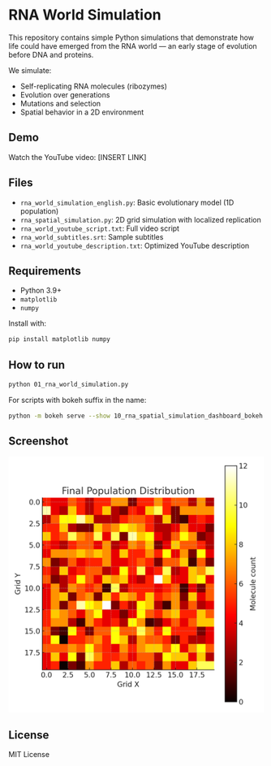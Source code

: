 
# RNA World Simulation

This repository contains simple Python simulations that demonstrate how life could have emerged from the RNA world — an early stage of evolution before DNA and proteins.

We simulate:
- Self-replicating RNA molecules (ribozymes)
- Evolution over generations
- Mutations and selection
- Spatial behavior in a 2D environment

## Demo

Watch the YouTube video: [INSERT LINK]

## Files

- `rna_world_simulation_english.py`: Basic evolutionary model (1D population)
- `rna_spatial_simulation.py`: 2D grid simulation with localized replication
- `rna_world_youtube_script.txt`: Full video script
- `rna_world_subtitles.srt`: Sample subtitles
- `rna_world_youtube_description.txt`: Optimized YouTube description

## Requirements

- Python 3.9+
- `matplotlib`
- `numpy`

Install with:

```bash
pip install matplotlib numpy
```

## How to run

```bash
python 01_rna_world_simulation.py
```
For scripts with bokeh suffix in the name:
```bash
python -m bokeh serve --show 10_rna_spatial_simulation_dashboard_bokeh.py
```

## Screenshot

![RNA Grid Simulation Heatmap](images/heatmap_example.png)

## License

MIT License
